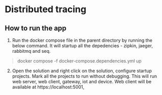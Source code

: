 # Distributed tracing

## How to run the app

1) Run the docker compose file in the parent directory by running the below command. It will startup all the depedencies - zipkin, jaeger, rabbitmq and seq.

> docker compose -f docker-compose.dependencies.yml up

2) Open the solution and right click on the solution, configure startup projects. Mark all the projects to run without debugging. This will run web server, web client, gateway, iot and device. Web client will be available at https://localhost:5001,
